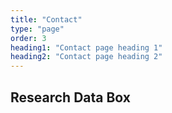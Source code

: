 ```yaml
---
title: "Contact"
type: "page"
order: 3
heading1: "Contact page heading 1"
heading2: "Contact page heading 2"
---
```

## Research Data Box
